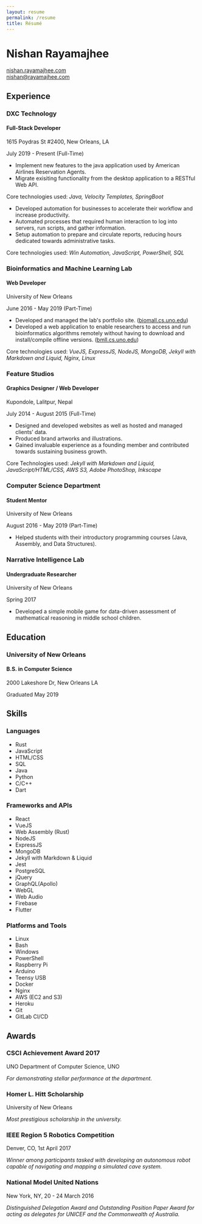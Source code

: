 ```yaml
---
layout: resume 
permalink: /resume
title: Résumé
---
```


# Nishan Rayamajhee

[nishan.rayamajhee.com](https://nishan.rayamajhee.com)  
<nishan@rayamajhee.com>

## Experience

### DXC Technology
#### Full-Stack Developer

1615 Poydras St #2400, New Orleans, LA  

July 2019 - Present (Full-Time)

- Implement new features to the java application used by American Airlines Reservation Agents.
- Migrate exisiting functionality from the desktop application to a RESTful Web API.

Core technologies used: _Java, Velocity Templates, SpringBoot_

- Developed automation for businesses to accelerate their workflow and increase productivity.
- Automated processes that required human interaction to log into servers, run scripts, and gather information.
- Setup automation to prepare and circulate reports, reducing hours dedicated towards administrative tasks.

Core technologies used: _Win Automation, JavaScript, PowerShell, SQL_

### Bioinformatics and Machine Learning Lab
#### Web Developer  

University of New Orleans  

June 2016 - May 2019  (Part-Time)


- Developed and managed the lab's portfolio site. \([biomall.cs.uno.edu](https://biomall.cs.uno.edu)\)
- Developed a web application to enable researchers to access and run bioinformatics algorithms remotely without having to download and install/compile offline versions. \([bmll.cs.uno.edu](https://bmll.cs.uno.edu)\)

Core technologies used: _VueJS, ExpressJS, NodeJS, MongoDB, Jekyll with Markdown and Liquid, Nginx, Linux_

### Feature Studios
#### Graphics Designer / Web Developer

Kupondole, Lalitpur, Nepal  

July 2014 - August 2015 (Full-Time)


- Designed and developed websites as well as hosted and managed clients’ data.
- Produced brand artworks and illustrations.
- Gained invaluable experience as a founding member and contributed towards sustaining business growth.

Core Technologies used: _Jekyll with Markdown and Liquid, JavaScript/HTML/CSS, AWS S3, Adobe PhotoShop, Inkscape_

### Computer Science Department
#### Student Mentor

University of New Orleans  

August 2016 - May 2019  (Part-Time)

- Helped students with their introductory programming courses (Java, Assembly, and Data Structures).

### Narrative Intelligence Lab
#### Undergraduate Researcher

University of New Orleans  

Spring 2017

- Developed a simple mobile game for data-driven assessment of mathematical reasoning in middle school children.

## Education

### University of New Orleans
#### B.S. in Computer Science

2000 Lakeshore Dr, New Orleans LA  

Graduated May 2019

## Skills

### Languages

- Rust
- JavaScript
- HTML/CSS
- SQL
- Java
- Python
- C/C++
- Dart

### Frameworks and APIs 

- React
- VueJS
- Web Assembly (Rust)
- NodeJS
- ExpressJS
- MongoDB
- Jekyll with Markdown & Liquid
- Jest
- PostgreSQL
- jQuery
- GraphQL(Apollo)
- WebGL
- Web Audio
- Firebase
- Flutter

### Platforms and Tools

- Linux
- Bash
- Windows
- PowerShell
- Raspberry Pi
- Arduino
- Teensy USB
- Docker
- Nginx
- AWS (EC2 and S3)
- Heroku
- Git
- GitLab CI/CD

## Awards

### CSCI Achievement Award 2017

UNO Department of Computer Science, UNO  

_For demonstrating stellar performance at the department._

### Homer L. Hitt Scholarship

University of New Orleans  

_Most prestigious scholarship in the university._


### IEEE Region 5 Robotics Competition

Denver, CO, 1st April 2017  

_Winner among participants tasked with developing an autonomous robot capable of navigating and mapping a simulated cave system._

### National Model United Nations

New York, NY, 20 - 24 March 2016  

_Distinguished Delegation Award and Outstanding Position Paper Award for acting as delegates for UNICEF and the Commonwealth of Australia._
